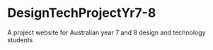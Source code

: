 # DesignTechProjectYr7-8
A project website for Australian year 7 and 8 design and technology students
